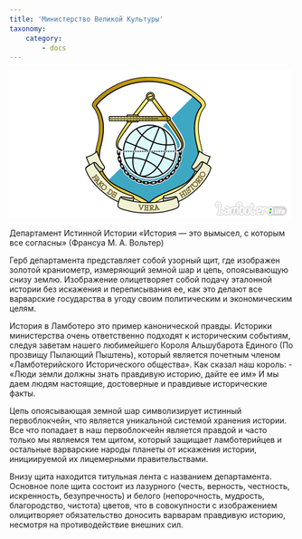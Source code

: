 ```yaml
---
title: 'Министерство Великой Культуры'
taxonomy:
    category:
        - docs
---
```


![](History%20dep%202.png)


Департамент Истинной Истории
«История — это вымысел, с которым все согласны» (Франсуа М. А. Вольтер)

Герб департамента представляет собой узорный щит, где изображен золотой краниометр, измеряющий земной шар и цепь, опоясывающую снизу землю. Изображение олицетворяет собой подачу эталонной истории без искажения и переписывания ее, как это делают все варварские государства в угоду своим политическим и экономическим целям.

История в Ламботеро это пример канонической правды. Историки министерства очень ответственно подходят к историческим событиям, следуя заветам нашего любимейшего Короля Альшубарота Единого (По прозвищу Пылающий Пыштень), который является почетным членом «Ламботерийского Исторического общества». Как сказал наш король: - «Люди земли должны знать правдивую историю, дайте ее им» И мы даем людям настоящие, достоверные и правдивые исторические факты.

Цепь опоясывающая земной шар символизирует истинный первоблокчейн, что является уникальной системой хранения истории. Все что попадает в наш первоблокчейн является правдой и часто только мы являемся тем щитом, который защищает ламботерийцев и остальные варварские народы планеты от искажения истории, инициируемой их лицемерными правительствами.

Внизу щита находится титульная лента с названием департамента. Основное поле щита состоит из лазурного (честь, верность, честность, искренность, безупречность) и белого (непорочность, мудрость, благородство, чистота) цветов, что в совокупности с изображением олицитворяет обязательство доносить варварам правдивую историю, несмотря на противодействие внешних сил.